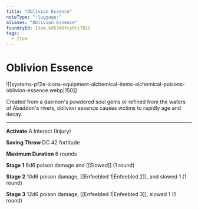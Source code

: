 ```yaml
---
title: "Oblivion Essence"
noteType: ":luggage:"
aliases: "Oblivion Essence"
foundryId: Item.kd534Ofcy0hjTB1C
tags:
  - Item
---
```


# Oblivion Essence
![[systems-pf2e-icons-equipment-alchemical-items-alchemical-poisons-oblivion-essence.webp|150]]

Created from a daemon's powdered soul gems or refined from the waters of Abaddon's rivers, oblivion essence causes victims to rapidly age and decay.

* * *

**Activate** A Interact (Injury)

**Saving Throw** DC 42 fortitude

**Maximum Duration** 6 rounds

**Stage 1** 8d6 poison damage and [[Slowed]] (1 round)

**Stage 2** 10d6 poison damage, [[Enfeebled 1|Enfeebled 2]], and slowed 1 (1 round)

**Stage 3** 12d6 poison damage, [[Enfeebled 1|Enfeebled 3]], slowed 1 (1 round)
